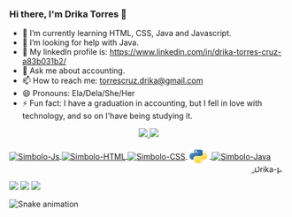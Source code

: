 ### Hi there, I'm Drika Torres 👋


- 🌱 I’m currently learning HTML, CSS, Java and Javascript.
- 🤔 I’m looking for help with Java.
- 🔹 My linkedIn profile is: https://www.linkedin.com/in/drika-torres-cruz-a83b031b2/
- 💬 Ask me about accounting.
- 📫 How to reach me: torrescruz.drika@gmail.com
- 😄 Pronouns: Ela/Dela/She/Her
- ⚡ Fun fact: I have a graduation in accounting, but I fell in love with technology, and so on I'have being studying it.

<!-- - 👯 I’m looking to collaborate on ... -->
<!-- - 🔭 I’m currently working on ... -->

<div align="center">
  <a href="https://github.com/drikatorres">
  <img height="180em" src="https://github-readme-stats.vercel.app/api?username=drikatorres&show_icons=true&theme=aura&include_all_commits=true&count_private=true"/>
  <img height="180em" src="https://github-readme-stats.vercel.app/api/top-langs/?username=drikatorres&layout=compact&langs_count=7&theme=aura"/>
</div>

<div style="display: inline_block"><br>
  <img align="center" alt="Simbolo-Js" height="30" width="40" src="https://cdn.jsdelivr.net/gh/devicons/devicon/icons/javascript/javascript-plain.svg">
  <img align="center" alt="Simbolo-HTML" height="30" width="40" src="https://cdn.jsdelivr.net/gh/devicons/devicon/icons/html5/html5-original-wordmark.svg">
  <img align="center" alt="Simbolo-CSS" height="30" width="40" src="https://cdn.jsdelivr.net/gh/devicons/devicon/icons/css3/css3-original-wordmark.svg">
  <img align="center" alt="Simbolo-Python" height="30" width="40" src="https://raw.githubusercontent.com/devicons/devicon/master/icons/python/python-original.svg">
  <img align="center" alt="Simbolo-Java" height="30" width="40" src="https://cdn.jsdelivr.net/gh/devicons/devicon/icons/java/java-original.svg">
 
  <img align="right" alt="Drika-pic" height="150" style="border-radius:50px;" src="https://picrew.me/shareImg/org/202209/338224_fjONU5Nf.png">
</div>
  
  ##
 
<div> 
  <a href="https://instagram.com/d.rikatorres" target="_blank"><img src="https://img.shields.io/badge/-Instagram-%23E4405F?style=for-the-badge&logo=instagram&logoColor=white" target="_blank"></a> 
  <a href = "mailto:torrescruz.drika@gmail.com"><img src="https://img.shields.io/badge/-Gmail-%23333?style=for-the-badge&logo=gmail&logoColor=white" target="_blank"></a>
  <a href="https://www.linkedin.com/in/drika-torres-cruz-a83b031b2/" target="_blank"><img src="https://img.shields.io/badge/-LinkedIn-%230077B5?style=for-the-badge&logo=linkedin&logoColor=white" target="_blank"></a> 
 
  ![Snake animation](https://github.com/drikatorres/rafaballerini/blob/output/github-contribution-grid-snake.svg)
 
</div>
